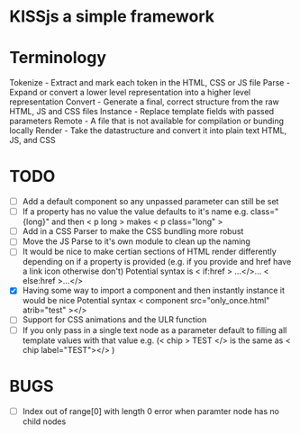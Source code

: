 # KISSjs a simple framework

# Terminology
   Tokenize - Extract and mark each token in the HTML, CSS or JS file
   Parse - Expand or convert a lower level representation into a higher level representation
   Convert - Generate a final, correct structure from the raw HTML, JS and CSS files
   Instance - Replace template fields with passed parameters
   Remote - A file that is not available for compilation or bunding locally
   Render - Take the datastructure and convert it into plain text HTML, JS, and CSS

# TODO
 - [ ] Add a default component so any unpassed parameter can still be set
 - [ ] If a property has no value the value defaults to it's name e.g. class="{long}" and then < p long > makes < p class="long" >
 - [ ] Add in a CSS Parser to make the CSS bundling more robust
 - [ ] Move the JS Parse to it's own module to clean up the naming
 - [ ] It would be nice to make certian sections of HTML render differently depending on if a property is provided (e.g. if you provide and href have a link icon otherwise don't)
            Potential syntax is < if:href > ...</>... < else:href >...</>
 - [x] Having some way to import a component and then instantly instance it would be nice
            Potential syntax < component src="only_once.html" atrib="test" ></>
 - [ ] Support for CSS animations and the ULR function 
 - [ ] If you only pass in a single text node as a parameter default to filling all template values with that value
            e.g. (< chip > TEST </> is the same as < chip label="TEST"></> )

# BUGS
 - [ ] Index out of range[0] with length 0 error when paramter node has no child nodes